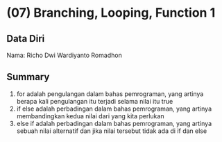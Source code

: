 # (07) Branching, Looping, Function 1
## Data Diri

Nama: Richo Dwi Wardiyanto Romadhon 

## Summary

1. for adalah pengulangan dalam bahas pemrograman, yang artinya berapa kali pengulangan itu terjadi selama nilai itu true
2. if else adalah perbadingan dalam bahas pemrograman, yang artinya membandingkan kedua nilai dari yang kita perlukan
3. else if adalah perbadingan dalam bahas pemrograman,  yang artinya sebuah nilai alternatif dan jika nilai tersebut tidak ada di if dan else